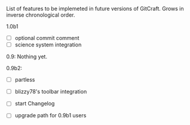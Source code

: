 List of features to be implemeted in future versions of GitCraft. Grows in inverse
chronological order.


1.0b1
 - [ ] optional commit comment
 - [ ] science system integration

0.9: Nothing yet.

0.9b2:
 - [ ] partless
 - [ ] blizzy78's toolbar integration
 - [ ] start Changelog
 - [ ] upgrade path for 0.9b1 users

